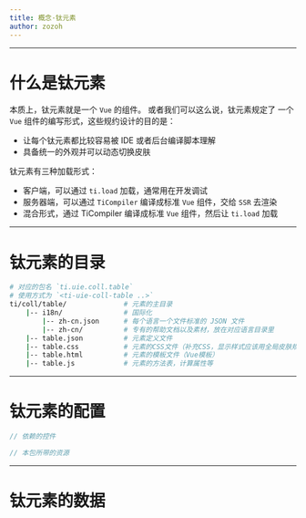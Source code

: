 ```yaml
---
title: 概念·钛元素
author: zozoh
---
```


----------------------------------------------------
# 什么是钛元素

本质上，钛元素就是一个 `Vue` 的组件。 或者我们可以这么说，钛元素规定了
一个 `Vue` 组件的编写形式，这些规约设计的目的是：

- 让每个钛元素都比较容易被 IDE 或者后台编译脚本理解
- 具备统一的外观并可以动态切换皮肤

钛元素有三种加载形式：

- 客户端，可以通过 `ti.load` 加载，通常用在开发调试
- 服务器端，可以通过 `TiCompiler` 编译成标准 `Vue` 组件，交给 `SSR` 去渲染
- 混合形式，通过 TiCompiler 编译成标准 `Vue` 组件，然后让 `ti.load` 加载

----------------------------------------------------
# 钛元素的目录

```bash
# 对应的包名 `ti.uie.coll.table`
# 使用方式为 `<ti-uie-coll-table ..>`
ti/coll/table/              # 元素的主目录
    |-- i18n/               # 国际化
        |-- zh-cn.json      # 每个语言一个文件标准的 JSON 文件
        |-- zh-cn/          # 专有的帮助文档以及素材，放在对应语言目录里
    |-- table.json          # 元素定义文件
    |-- table.css           # 元素的CSS文件（补充CSS，显示样式应该用全局皮肤规约）
    |-- table.html          # 元素的模板文件（Vue模板） 
    |-- table.js            # 元素的方法表，计算属性等
```

----------------------------------------------------
# 钛元素的配置

```js
// 依赖的控件

// 本包所带的资源
```

----------------------------------------------------
# 钛元素的数据
